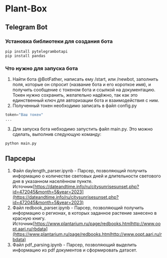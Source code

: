# Plant-Box
## Telegram Bot

### Установка библиотеки для создания бота
```
pip install pytelegrambotapi
pip install pandas
```
### Что нужно для запуска бота
1) Найти бота @BotFather, написать ему /start, или /newbot, заполнить поля, которые он спросит (название бота и его короткое имя), и получить сообщение с токеном бота и ссылкой на документацию. Токен нужно сохранить, желательно надёжно, так как это единственный ключ для авторизации бота и взаимодействия с ним.
2) Полученный токен необходимо записать в файл config.py
```python
token="Ваш токен"
...
```
3) Для запуска бота небходимо запустить файл main.py. Это можно сделать, выполнив следующую команду:
```
python main.py
```
## Парсеры
1) Файл daylength_parser.ipynb - Парсер, позволяющий получить информацию о количестве световых дней и длительности светового дня в указанном населённом пункте.
Источник[https://dateandtime.info/ru/citysunrisesunset.php?id=472045&month=5&year=2023](https://dateandtime.info/ru/citysunrisesunset.php?id=472045&month=5&year=2023)
2) Файл redbook_parser.ipynb - Парсер, позволяющий получить информацию о регионах, в которых заданное растение занесено в красную книгу.
Источник[https://www.plantarium.ru/page/redbooks.htmlhttp://www.oopt.aari.ru/rbdata](https://www.plantarium.ru/page/redbooks.htmlhttp://www.oopt.aari.ru/rbdata)
3) Файл pdf_parsing.ipynb - Парсер, позволяющий выделить информацию из pdf документов и сформировать датасет.
